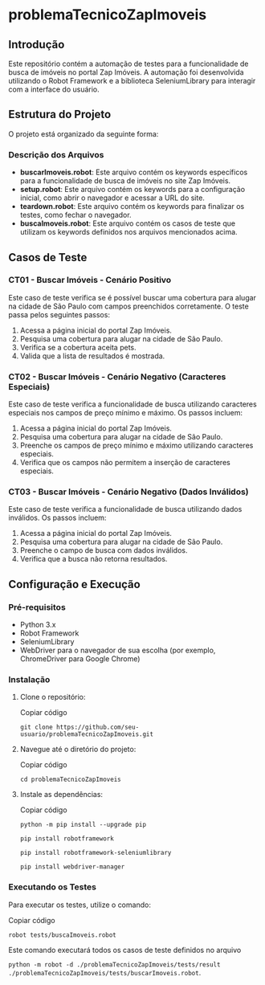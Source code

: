# problemaTecnicoZapImoveis

## Introdução

Este repositório contém a automação de testes para a funcionalidade de busca de imóveis no portal Zap Imóveis. A automação foi desenvolvida utilizando o Robot Framework e a biblioteca SeleniumLibrary para interagir com a interface do usuário.

## Estrutura do Projeto

O projeto está organizado da seguinte forma:


### Descrição dos Arquivos

-   **buscarImoveis.robot**: Este arquivo contém os keywords específicos para a funcionalidade de busca de imóveis no site Zap Imóveis.
-   **setup.robot**: Este arquivo contém os keywords para a configuração inicial, como abrir o navegador e acessar a URL do site.
-   **teardown.robot**: Este arquivo contém os keywords para finalizar os testes, como fechar o navegador.
-   **buscaImoveis.robot**: Este arquivo contém os casos de teste que utilizam os keywords definidos nos arquivos mencionados acima.

## Casos de Teste

### CT01 - Buscar Imóveis - Cenário Positivo

Este caso de teste verifica se é possível buscar uma cobertura para alugar na cidade de São Paulo com campos preenchidos corretamente. O teste passa pelos seguintes passos:

1.  Acessa a página inicial do portal Zap Imóveis.
2.  Pesquisa uma cobertura para alugar na cidade de São Paulo.
3.  Verifica se a cobertura aceita pets.
4.  Valida que a lista de resultados é mostrada.

### CT02 - Buscar Imóveis - Cenário Negativo (Caracteres Especiais)

Este caso de teste verifica a funcionalidade de busca utilizando caracteres especiais nos campos de preço mínimo e máximo. Os passos incluem:

1.  Acessa a página inicial do portal Zap Imóveis.
2.  Pesquisa uma cobertura para alugar na cidade de São Paulo.
3.  Preenche os campos de preço mínimo e máximo utilizando caracteres especiais.
4.  Verifica que os campos não permitem a inserção de caracteres especiais.

### CT03 - Buscar Imóveis - Cenário Negativo (Dados Inválidos)

Este caso de teste verifica a funcionalidade de busca utilizando dados inválidos. Os passos incluem:

1.  Acessa a página inicial do portal Zap Imóveis.
2.  Pesquisa uma cobertura para alugar na cidade de São Paulo.
3.  Preenche o campo de busca com dados inválidos.
4.  Verifica que a busca não retorna resultados.

## Configuração e Execução

### Pré-requisitos

-   Python 3.x
-   Robot Framework
-   SeleniumLibrary
-   WebDriver para o navegador de sua escolha (por exemplo, ChromeDriver para Google Chrome)

### Instalação

1.  Clone o repositório:
    
    
    
    Copiar código
    
    `git clone https://github.com/seu-usuario/problemaTecnicoZapImoveis.git` 
    
2.  Navegue até o diretório do projeto:
    

    
    Copiar código
    
    `cd problemaTecnicoZapImoveis` 
    
3.  Instale as dependências:
    

    
    Copiar código
    
        python -m pip install --upgrade pip

        pip install robotframework

        pip install robotframework-seleniumlibrary

        pip install webdriver-manager
    

### Executando os Testes

Para executar os testes, utilize o comando:



Copiar código

`robot tests/buscaImoveis.robot` 

Este comando executará todos os casos de teste definidos no arquivo 

`python -m robot -d ./problemaTecnicoZapImoveis/tests/result ./problemaTecnicoZapImoveis/tests/buscarImoveis.robot`.
